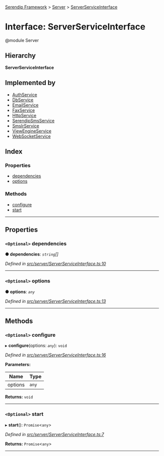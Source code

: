 [Serendip Framework](../README.md) > [Server](../modules/server.md) > [ServerServiceInterface](../interfaces/server.serverserviceinterface-1.md)

# Interface: ServerServiceInterface

@module Server

## Hierarchy

**ServerServiceInterface**

## Implemented by

* [AuthService](../classes/auth.authservice.md)
* [DbService](../classes/db.dbservice.md)
* [EmailService](../classes/email.emailservice.md)
* [FaxService](../classes/fax.faxservice.md)
* [HttpService](../classes/http.httpservice.md)
* [SerendipSmsService](../classes/sms.serendipsmsservice.md)
* [SmsIrService](../classes/sms.smsirservice.md)
* [ViewEngineService](../classes/viewengine.viewengineservice.md)
* [WebSocketService](../classes/websocket.websocketservice.md)

## Index

### Properties

* [dependencies](server.serverserviceinterface-1.md#dependencies)
* [options](server.serverserviceinterface-1.md#options)

### Methods

* [configure](server.serverserviceinterface-1.md#configure)
* [start](server.serverserviceinterface-1.md#start)

---

## Properties

<a id="dependencies"></a>

### `<Optional>` dependencies

**● dependencies**: *`string`[]*

*Defined in [src/server/ServerServiceInterface.ts:10](https://github.com/m-esm/serendip/blob/570071d/src/server/ServerServiceInterface.ts#L10)*

___
<a id="options"></a>

### `<Optional>` options

**● options**: *`any`*

*Defined in [src/server/ServerServiceInterface.ts:13](https://github.com/m-esm/serendip/blob/570071d/src/server/ServerServiceInterface.ts#L13)*

___

## Methods

<a id="configure"></a>

### `<Optional>` configure

▸ **configure**(options: *`any`*): `void`

*Defined in [src/server/ServerServiceInterface.ts:16](https://github.com/m-esm/serendip/blob/570071d/src/server/ServerServiceInterface.ts#L16)*

**Parameters:**

| Name | Type |
| ------ | ------ |
| options | `any` |

**Returns:** `void`

___
<a id="start"></a>

### `<Optional>` start

▸ **start**(): `Promise`<`any`>

*Defined in [src/server/ServerServiceInterface.ts:7](https://github.com/m-esm/serendip/blob/570071d/src/server/ServerServiceInterface.ts#L7)*

**Returns:** `Promise`<`any`>

___

